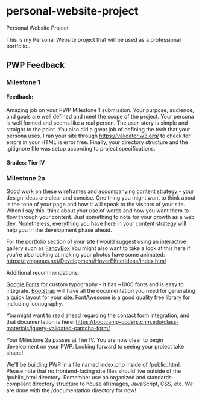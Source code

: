 # personal-website-project
Personal Website Project

This is my Personal Website project that will be used as a professional portfolio..
## PWP Feedback
### Milestone 1
#### Feedback: 
Amazing job on your PWP Milestone 1 submission. Your purpose, audience, and goals are well defined and meet the scope of the project. Your persona is well formed and seems like a real person. The user-story is simple and straight to the point. You also did a great job of defining the tech that your persona uses. I ran your site through https://validator.w3.org/ to check for errors in your HTML is error free. Finally, your directory structure and the .gitignore file was setup according to project specifications.
#### Grades: Tier IV


### Milestone 2a

Good work on these wireframes and accompanying content strategy - your design ideas are clear and concise. One thing you might want to think about is the tone of your page and how it will speak to the visitors of your site. When I say this, think about your use of words and how you want them to flow through your content. Just something to note for your growth as a web dev. Nonetheless, everything you have here in your content strategy will help you in the development phase ahead.

For the portfolio section of your site I would suggest using an interactive gallery such as [FancyBox](http://fancyapps.com/fancybox/3/)
You might also want to take a look at this here if you're also looking at making your photos have some animated: https://tympanus.net/Development/HoverEffectIdeas/index.html


Additional recommendations:

 [Google Fonts](https://fonts.google.com/) for custom typography - it has ~1000 fonts and is easy to integrate.
 [Bootstrap](https://getbootstrap.com/) will have all the documentation you need for generating a quick layout for your site.
 [FontAwesome](https://fontawesome.com/) is a good quality free library for including iconography.

You might want to read ahead regarding the contact form integration, and that documentation is here: https://bootcamp-coders.cnm.edu/class-materials/jquery-validated-captcha-form/

Your Milestone 2a passes at Tier IV. You are now clear to begin development on your PWP. Looking forward to seeing your project take shape!

We'll be building PWP in a file named index.php inside of /public_html. Please note that no frontend-facing site files should live outside of the /public_html directory. Remember use an organized and standards-compliant directory structure to house all images, JavaScript, CSS, etc. We are done with the /documentation directory for now!
